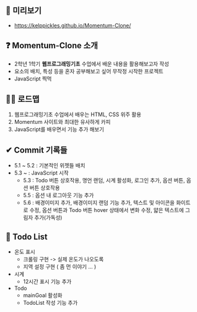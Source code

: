 ## 🔎 미리보기
- https://kelppickles.github.io/Momentum-Clone/

## ❓ Momentum-Clone 소개 
- 2학년 1학기 <b>웹프로그래밍기초</b> 수업에서 배운 내용을 활용해보고자 작성
- 요소의 배치, 특성 등을 혼자 공부해보고 싶어 무작정 시작한 프로젝트
- JavaScript 찍먹

## 🙋‍♀️ 로드맵 
1. 웹프로그래밍기초 수업에서 배우는 HTML, CSS 위주 활용
2. Momentum 사이트와 최대한 유사하게 카피
3. JavaScript를 배우면서 기능 추가 해보기

## ✔ Commit 기록들
- 5.1 ~ 5.2 : 기본적인 위젯들 배치
- 5.3 ~ : JavaScript 시작
    - 5.3 : Todo 버튼 상호작용, 명언 랜덤, 시계 활성화, 로그인 추가, 옵션 버튼, 옵션 버튼 상호작용
    - 5.5 : 옵션 내 로그아웃 기능 추가
    - 5.6 : 배경이미지 추가, 배경이미지 랜덤 기능 추가, 텍스트 및 아이콘을 화이트로 수정, 옵션 버튼과 Todo 버튼 hover 상태에서 변화 수정, 얇은 텍스트에 그림자 추가(가독성)

## 🤢 Todo List
- 온도 표시
    - 크롤링 구현 -> 실제 온도가 나오도록
    - 지역 설정 구현 ( 좀 먼 이야기 ... )
- 시계
    - 12시간 표시 기능 추가
- Todo
    - mainGoal 활성화
    - TodoList 작성 기능 추가

